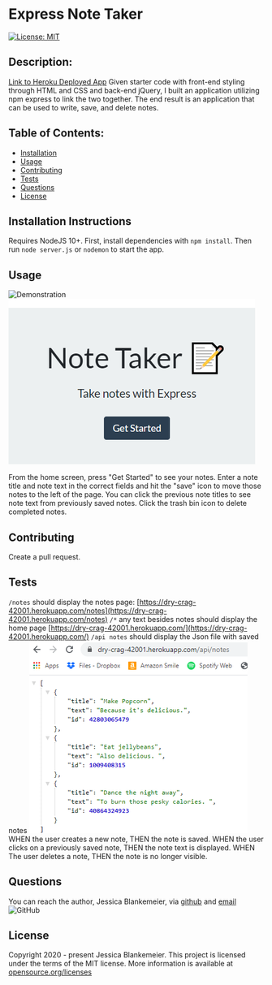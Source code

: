# Express Note Taker
[![License: MIT](https://img.shields.io/badge/License-MIT-yellow.svg)](https://opensource.org/licenses/MIT)
## Description:  
[Link to Heroku Deployed App](https://dry-crag-42001.herokuapp.com/)
 Given starter code with front-end styling through HTML and CSS and back-end jQuery, I built an application utilizing npm express to link the two together. The end result is an application that can be used to write, save, and delete notes. 

    
## Table of Contents:
* [Installation](#installation-instructions)
* [Usage](#usage)
* [Contributing](#contributing)
* [Tests](#tests)
* [Questions](#questions)
* [License](#license-info)

## Installation Instructions
Requires NodeJS 10+. First, install dependencies with `npm install`. Then run `node server.js` or `nodemon` to start the app. 

## Usage
![Demonstration](https://github.com/jessicablank/note-taker/blob/master/demo.gif)
![Homepage](https://github.com/jessicablank/note-taker/blob/master/homepage.PNG)

From the home screen, press "Get Started" to see your notes. Enter a note title and note text in the correct fields and hit the "save" icon to move those notes to the left of the page. You can click the previous note titles to see note text from previously saved notes. Click the trash bin icon to delete completed notes. 

## Contributing
Create a pull request. 

## Tests
`/notes` should display the notes page: [https://dry-crag-42001.herokuapp.com/notes](https://dry-crag-42001.herokuapp.com/notes)
`/*` any text besides notes should display the home page [https://dry-crag-42001.herokuapp.com/](https://dry-crag-42001.herokuapp.com/)
`/api notes` should display the Json file with saved notes ![JSON](https://github.com/jessicablank/note-taker/blob/master/JSON.PNG)
WHEN the user creates a new note, THEN the note is saved.
WHEN the user clicks on a previously saved note, THEN the note text is displayed. 
WHEN The user deletes a note, THEN the note is no longer visible. 

## Questions
You can reach the author, Jessica Blankemeier,  via [github](http://github.com/jessicablank) and [email](mailto:jessicablankemeier@gmail.com)
![GitHub](https://img.shields.io/github/followers/jessicablank?label=follow&style=social)

## License
Copyright 2020 - present Jessica Blankemeier.
This project is licensed under the terms of the MIT license. 
More information is available at [opensource.org/licenses](https://opensource.org/licenses/MIT)
